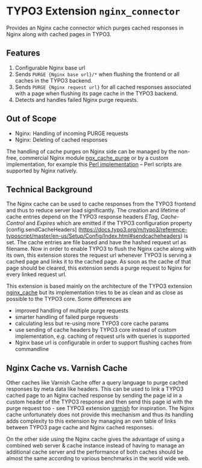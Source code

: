 # TYPO3 Extension `nginx_connector`

Provides an Nginx cache connector which purges cached responses in Nginx along with cached pages in TYPO3.

## Features

1. Configurable Nginx base url
2. Sends `PURGE {Nginx base url}/*` when flushing the frontend or all caches in the TYPO3 backend.
3. Sends `PURGE {Nginx request url}` for all cached responses associated with a page when flushing its page cache in the
   TYPO3 backend.
4. Detects and handles failed Nginx purge requests.

## Out of Scope

* Nginx: Handling of incoming PURGE requests
* Nginx: Deleting of cached responses

The handling of cache purges on Nginx side can be managed by the non-free, commercial Nginx module
[ngx_cache_purge](https://nginx.org/en/docs/http/ngx_http_proxy_module.html#purger) or by a custom
implementation, for example this
[Perl implementation](https://github.com/qbus-agentur/nginx_cache#nginx-configuration>) 
– Perl scripts are supported by Nginx natively.

## Technical Background

The Nginx cache can be used to cache responses from the TYPO3 frontend and thus to reduce server load significantly.
The creation and lifetime of cache entries depend on the TYPO3 response headers _ETag_, _Cache-Control_
and _Expires_ which are emitted if the TYPO3 configuration property
[config.sendCacheHeaders]
(https://docs.typo3.org/m/typo3/reference-typoscript/master/en-us/Setup/Config/Index.html#sendcacheheaders) 
is set.
The cache entries are file based and have the hashed request url as filename.
Now in order to enable TYPO3 to flush the Nginx cache along with its own, this extension stores the request url
whenever TYPO3 is serving a cached page and links it to the cached page. As soon as the cache of that page should be
cleared, this extension sends a purge request to Nginx for every linked request url.

This extension is based mainly on the architecture of the TYPO3 extension
[nginx_cache](https://github.com/qbus-agentur/nginx_cache) but its implementation tries to be as clean and as close
as possible to the TYPO3 core. Some differences are

* improved handling of multiple purge requests
* smarter handling of failed purge requests
* calculating less but re-using more TYPO3 core cache params
* use sending of cache headers by TYPO3 core instead of custom implementation,
  e.g. caching of request urls with queries is supported
* Nginx base url is configurable in order to support flushing caches from commandline

## Nginx Cache vs. Varnish Cache

Other caches like Varnish Cache offer a query language to purge cached responses by meta data like headers.
This can be used to link a TYPO3 cached page to an Nginx cached response by sending the page id in a custom
header of the TYPO3 response and then send this page id with the purge request too -
see TYPO3 extension [varnish](https://gitlab.com/opsone_ch/typo3/varnish/) for inspiration.
The Nginx cache unfortunately does not provide this mechanism and thus its handling adds complexity
to this extension by managing an own table of links between TYPO3 page cache and Nginx cached responses.

On the other side using the Nginx cache gives the advantage of using a combined web server & cache instance instead of
having to manage an additional cache server and the performance of both caches should be almost the same according to
various benchmarks in the world wide web.

